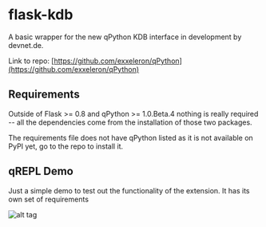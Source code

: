 flask-kdb
=========

A basic wrapper for the new qPython KDB interface in development by devnet.de.

Link to repo: [https://github.com/exxeleron/qPython](https://github.com/exxeleron/qPython)

## Requirements

Outside of Flask >= 0.8 and qPython >= 1.0.Beta.4 nothing is really required -- all the dependencies come from the installation of those two packages.

The requirements file does not have qPython listed as it is not available on PyPI yet, go to the repo to install it.

## qREPL Demo

Just a simple demo to test out the functionality of the extension. It has its own set of requirements

![alt tag](https://raw.github.com/buckie/flask-kdb/master/samples/qREPL/demo.png)



